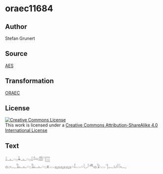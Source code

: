 # oraec11684

## Author

Stefan Grunert

## Source

[AES](https://github.com/simondschweitzer/aes)

## Transformation

[ORAEC](https://oraec.github.io/)

## License

<a rel="license" href="http://creativecommons.org/licenses/by-sa/4.0/"><img alt="Creative Commons License" style="border-width:0" src="https://i.creativecommons.org/l/by-sa/4.0/88x31.png" /></a><br />This work is licensed under a <a rel="license" href="http://creativecommons.org/licenses/by-sa/4.0/">Creative Commons Attribution-ShareAlike 4.0 International License</a>

## Text

𓏙𓊵𓏏𓊪𓇓𓊵𓏏𓊪𓏙𓃢𓏃𓊹𓉱<br>
𓐍𓊪𓆑𓅓𓊵𓏏𓊪𓅓𓊵𓏏𓊪𓁷𓂋𓈐𓈐𓈐𓏏𓄤𓂋𓏏𓇋𓌳𓄪𓐍𓅱𓂋𓊹𓉻𓂓𓎛𓇋𓆑<br>
